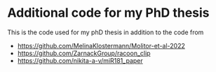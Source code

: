# Additional code for my PhD thesis
This is the code used for my phD thesis in addition to the code from 

- https://github.com/MelinaKlostermann/Molitor-et-al-2022
- https://github.com/ZarnackGroup/racoon_clip
- https://github.com/nikita-a-v/miR181_paper
